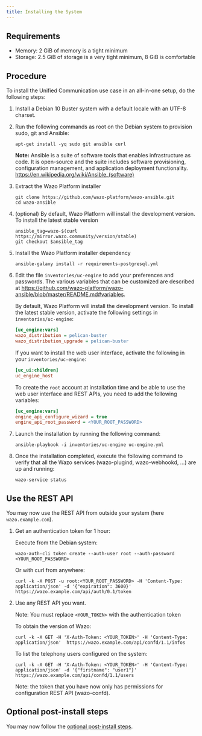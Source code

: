 ```yaml
---
title: Installing the System
---
```


## Requirements

- Memory: 2 GiB of memory is a tight minimum
- Storage: 2.5 GiB of storage is a very tight minimum, 8 GiB is comfortable

## Procedure

To install the Unified Communication use case in an all-in-one setup, do the following steps:

1. Install a Debian 10 Buster system with a default locale with an UTF-8 charset.

2. Run the following commands as root on the Debian system to provision sudo, git and Ansible:

   ```shell
   apt-get install -yq sudo git ansible curl
   ```
   **Note:** Ansible is a suite of software tools that enables infrastructure as code. It is open-source and the suite includes software provisioning, configuration management, and application deployment functionality. https://en.wikipedia.org/wiki/Ansible_(software)


3. Extract the Wazo Platform installer

   ```shell
   git clone https://github.com/wazo-platform/wazo-ansible.git
   cd wazo-ansible
   ```

4. (optional) By default, Wazo Platform will install the development version. To install the latest
   stable version

   ```shell
   ansible_tag=wazo-$(curl https://mirror.wazo.community/version/stable)
   git checkout $ansible_tag
   ```

5. Install the Wazo Platform installer dependency

   ```shell
   ansible-galaxy install -r requirements-postgresql.yml
   ```

6. Edit the file `inventories/uc-engine` to add your preferences and passwords. The
   various variables that can be customized are described at
   <https://github.com/wazo-platform/wazo-ansible/blob/master/README.md#variables>.

   By default, Wazo Platform will install the development version. To install the latest stable
   version, activate the following settings in `inventories/uc-engine`:

   ```ini
   [uc_engine:vars]
   wazo_distribution = pelican-buster
   wazo_distribution_upgrade = pelican-buster
   ```

   If you want to install the web user interface, activate the following in your `inventories/uc-engine`:

   ```ini
   [uc_ui:children]
   uc_engine_host
   ```

   To create the `root` account at installation time and be able to use the web user interface and
   REST APIs, you need to add the following variables:

   ```ini
   [uc_engine:vars]
   engine_api_configure_wizard = true
   engine_api_root_password = <YOUR_ROOT_PASSWORD>
   ```

7. Launch the installation by running the following command:

   ```shell
   ansible-playbook -i inventories/uc-engine uc-engine.yml
   ```

8. Once the installation completed, execute the following command to verify that all the Wazo services (wazo-plugind, wazo-webhookd, ...) are up and running:
   ```shell
   wazo-service status
   ```


## Use the REST API

You may now use the REST API from outside your system (here `wazo.example.com`).

1. Get an authentication token for 1 hour:

   Execute from the Debian system:
   ```shell
   wazo-auth-cli token create --auth-user root --auth-password <YOUR_ROOT_PASSWORD>
   ```

   Or with curl from anywhere:

   ```shell
   curl -k -X POST -u root:<YOUR_ROOT_PASSWORD> -H 'Content-Type: application/json' -d '{"expiration": 3600}' https://wazo.example.com/api/auth/0.1/token
   ```

2. Use any REST API you want.

   Note: You must replace `<YOUR_TOKEN>` with the authentication token


   To obtain the version of Wazo:
   ```shell
   curl -k -X GET -H 'X-Auth-Token: <YOUR_TOKEN>' -H 'Content-Type: application/json'  https://wazo.example.com/api/confd/1.1/infos
   ```

   To list the telephony users configured on the system:
   ```shell
   curl -k -X GET -H 'X-Auth-Token: <YOUR_TOKEN>' -H 'Content-Type: application/json' -d '{"firstname": "user1"}' https://wazo.example.com/api/confd/1.1/users
   ```


   Note: the token that you have now only has permissions for configuration REST API (wazo-confd).

## Optional post-install steps

You may now follow the [optional post-install steps](/uc-doc/installation/postinstall).
